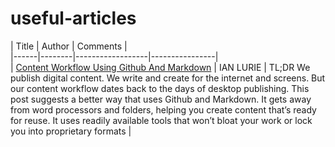 # useful-articles

| Title | Author | Comments |  
|------|--------|------------------|----------------|  
| [Content Workflow Using Github And Markdown](https://www.portent.com/blog/copywriting/content-strategy/content-with-github-markdown.htm) | IAN LURIE | TL;DR We publish digital content. We write and create for the internet and screens. But our content workflow dates back to the days of desktop publishing. This post suggests a better way that uses Github and Markdown. It gets away from word processors and folders, helping you create content that’s ready for reuse. It uses readily available tools that won’t bloat your work or lock you into proprietary formats |
